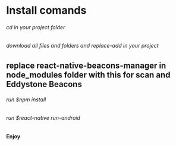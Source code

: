 # Install comands
###### cd in your project folder
###### download all files and folders and replace-add in your project
## replace react-native-beacons-manager in node_modules folder with this for scan and Eddystone Beacons
###### run $npm install
###### run $react-native run-android
#### Enjoy
